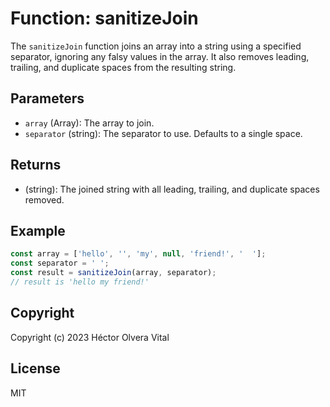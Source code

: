 # Function: sanitizeJoin

The `sanitizeJoin` function joins an array into a string using a specified separator, ignoring any falsy values in the array. It also removes leading, trailing, and duplicate spaces from the resulting string.

## Parameters

- `array` (Array): The array to join.
- `separator` (string): The separator to use. Defaults to a single space.

## Returns

- (string): The joined string with all leading, trailing, and duplicate spaces removed.

## Example

```javascript
const array = ['hello', '', 'my', null, 'friend!', '  '];
const separator = ' ';
const result = sanitizeJoin(array, separator);
// result is 'hello my friend!'
```

## Copyright

Copyright (c) 2023 Héctor Olvera Vital

## License

MIT
